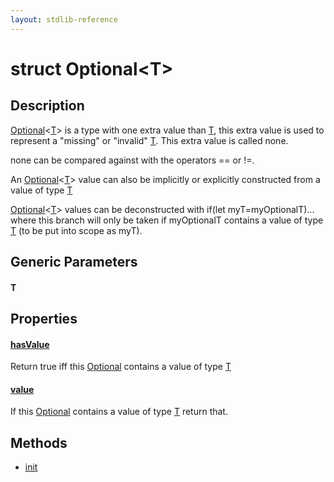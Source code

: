 ```yaml
---
layout: stdlib-reference
---
```


# struct Optional\<T\>

## Description

<span class='code'><a href="index.html" class="code_type">Optional</a>&lt;<a href="index.html#typeparam-T" class="code_type">T</a>&gt;</span> is a type with one extra value than <span class='code'><a href="index.html#typeparam-T" class="code_type">T</a></span>, this extra value is
used to represent a "missing" or "invalid" <span class='code'><a href="index.html#typeparam-T" class="code_type">T</a></span>. This extra value is called
<span class='code'>none</span>.

<span class='code'>none</span> can be compared against with the operators <span class='code'>==</span> or <span class='code'>!=</span>.

An <span class='code'><a href="index.html" class="code_type">Optional</a>&lt;<a href="index.html#typeparam-T" class="code_type">T</a>&gt;</span> value can also be implicitly or explicitly constructed from
a value of type <span class='code'><a href="index.html#typeparam-T" class="code_type">T</a></span>

<span class='code'><a href="index.html" class="code_type">Optional</a>&lt;<a href="index.html#typeparam-T" class="code_type">T</a>&gt;</span> values can be deconstructed with <span class='code'>if(let myT=myOptionalT)...</span>
where this branch will only be taken if <span class='code'>myOptionalT</span> contains a value
of type <span class='code'><a href="index.html#typeparam-T" class="code_type">T</a></span> (to be put into scope as <span class='code'>myT</span>).


## Generic Parameters

####  <a id="typeparam-T"></a>T

## Properties

####  <a id="decl-hasValue"></a>[hasValue](hasvalue-3.html)
Return <span class='code'>true</span> iff this <span class='code'><a href="index.html" class="code_type">Optional</a></span> contains a value of type <span class='code'><a href="index.html#typeparam-T" class="code_type">T</a></span>

####  <a id="decl-value"></a>[value](value.html)
If this <span class='code'><a href="index.html" class="code_type">Optional</a></span> contains a value of type <span class='code'><a href="index.html#typeparam-T" class="code_type">T</a></span> return that.


## Methods

* [init](init)


<!-- RTD-TOC-START
```{toctree}
:titlesonly:
:hidden:

hasValue <hasvalue-3>
init <init>
value <value>
```
RTD-TOC-END -->
